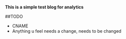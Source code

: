 
**This is a simple test blog for analytics**

##TODO
* CNAME
* Anything u feel needs a change, needs to be changed


